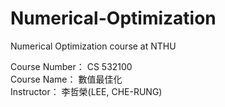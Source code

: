 # Numerical-Optimization
Numerical Optimization course at NTHU

Course Number： CS 532100   
Course Name：   數值最佳化    
Instructor：    李哲榮(LEE, CHE-RUNG)
